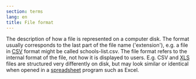 ```yaml
---
section: terms
lang: en
title: File format
---
```


The description of how a file is represented on a computer disk. The format usually corresponds to the last part of the file name ('extension'), e.g. a file in [CSV](/glossary/en/terms/csv/) format might be called schools-list.csv. The file format refers to the internal format of the file, not how it is displayed to users. E.g. CSV and [XLS](/glossary/en/terms/xls) files are structured very differently on disk, but may look similar or identical when opened in a [spreadsheet](/glossary/en/terms/spreadsheet/) program such as Excel.
